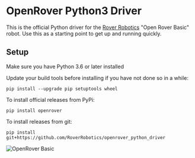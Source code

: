 # OpenRover Python3 Driver

This is the official Python driver for the [Rover Robotics](https://roverrobotics.com/) "Open Rover Basic" robot. Use this as a starting point to get up and running quickly.

## Setup

Make sure you have Python 3.6 or later installed

Update your build tools before installing if you have not done so in a while:
```
pip install --upgrade pip setuptools wheel
```

To install official releases from PyPi:
```
pip install openrover
```

To install releases from git:
```
pip install git+https://github.com/RoverRobotics/openrover_python_driver
```

![OpenRover Basic](https://docs.roverrobotics.com/1-manuals/0-cover-photos/1-open-rover-basic-getting-started-vga.jpg)